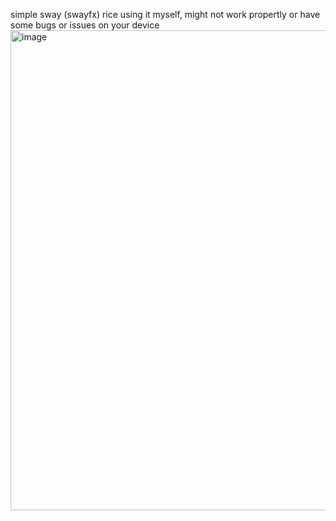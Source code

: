 simple sway (swayfx) rice using it myself, might not work propertly or have some bugs or issues on your device
<img width="1366" height="768" alt="image" src="https://github.com/user-attachments/assets/e64756fc-2333-4cf8-b8a3-02e4ffb9e976" />
